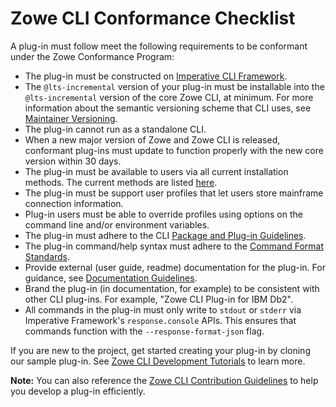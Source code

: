 # Zowe CLI Conformance Checklist

A plug-in must follow meet the following requirements to be conformant under the Zowe Conformance Program:

- The plug-in must be constructed on [Imperative CLI Framework](https://github.com/zowe/imperative).
- The `@lts-incremental` version of your plug-in must be installable into the `@lts-incremental` version of the core Zowe CLI, at minimum. For more information about the semantic versioning scheme that CLI uses, see [Maintainer Versioning](https://github.com/zowe/zowe-cli/blob/master/docs/MaintainerVersioning.md).
- The plug-in cannot run as a standalone CLI. 
- When a new major version of Zowe and Zowe CLI is released, conformant plug-ins must update to function properly with the new core version within 30 days.
- The plug-in must be available to users via all current installation methods. The current methods are listed [here](https://zowe.github.io/docs-site/latest/user-guide/cli-installcli.html#methods-to-install-zowe-cli).
- The plug-in must be support user profiles that let users store mainframe connection information.
- Plug-in users must be able to override profiles using options on the command line and/or environment variables.
- The plug-in must adhere to the CLI [Package and Plug-in Guidelines](https://github.com/zowe/zowe-cli/blob/master/docs/PackagesAndPluginGuidelines.md).
- The plug-in command/help syntax must adhere to the [Command Format Standards](https://github.com/zowe/zowe-cli/blob/master/docs/CommandFormatStandards.md).
- Provide external (user guide, readme) documentation for the plug-in. For guidance, see [Documentation Guidelines](https://github.com/zowe/zowe-cli/blob/master/CONTRIBUTING.md#documentation-guidelines).
- Brand the plug-in (in documentation, for example) to be consistent with other CLI plug-ins. For example, "Zowe CLI Plug-in for IBM Db2". 
- All commands in the plug-in must only write to `stdout` or `stderr` via Imperative Framework's `response.console` APIs. This ensures that commands function with the `--response-format-json` flag.

If you are new to the project, get started creating your plug-in by cloning our sample plug-in. See [Zowe CLI Development Tutorials](https://zowe.github.io/docs-site/latest/extend/extend-cli/cli-devTutorials.html#getting-started) to learn more. 

**Note:** You can also reference the [Zowe CLI Contribution Guidelines](https://github.com/zowe/zowe-cli/blob/conformance/CONTRIBUTING.md) to help you develop a plug-in efficiently. 
